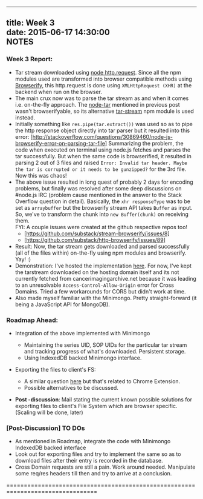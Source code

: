 -------------------------
title: Week 3  
date: 2015-06-17 14:30:00  
NOTES  
-------------------------

### Week 3 Report:
  - Tar stream downloaded using [node http.request](https://nodejs.org/api/http.html#http_http_request_options_callback).
  Since all the npm modules used are transformed into browser compatible methods
  using [Browserify](http://browserify.org/), this http.request is done using
  `XMLHttpRequest (XHR)` at the backend when run on the browser.
  - The main crux now was to parse the tar stream as and when it comes i.e.
  on-the-fly approach. The [node-tar](https://github.com/npm/node-tar) mentioned
  in previous post wasn't browserifyable, so its alternative [tar-stream](https://github.com/mafintosh/tar-stream)
  npm module is used instead.
  - Initially something like `res.pipe(tar.extract())` was used so as to pipe
  the http response object directly into tar parser but it resulted into this
  error: [http://stackoverflow.com/questions/30869460/node-js-browserify-error-on-parsing-tar-file]
  Summarizing the problem, the code when executed on terminal using node.js
  fetches and parses the tar successfully. But when the same code is
  browserified, it resulted in parsing 2 out of 3 files and raised `Error:
  Invalid tar header. Maybe the tar is corrupted or it needs to be gunzipped?`
  for the 3rd file. Now this was chaos!
  - The above issue resulted in long quest of probably 2 days for encoding
  problems, but finally was resolved after some deep discussions on #node.js IRC
  (problem cause mentioned in the answer to the Stack Overflow question in
  detail). Basically, the `xhr responseType` was to be set as `arraybuffer` but
  the browserify stream API takes `Buffer` as input. So, we've to transform the
  chunk into `new Buffer(chunk)` on receiving them.  
  FYI: A couple issues were created at the github respective repos too!
    - [https://github.com/substack/stream-browserify/issues/8]
    - [https://github.com/substack/http-browserify/issues/89]
  - Result: Now, the tar stream gets downloaded and parsed successfully (all of
  the files within) on-the-fly using npm modules and browserify. Yay! :)
  - Demonstration: I've hosted the implementation [here](http://researchweb.iiit.ac.in/~tejas.shah/gsoc15/browserBased/).
  For now, I've kept the tarstream downloaded on the hosting domain itself and
  its not currently fetched from cancerimagingarchive.net because it was leading
  to an unresolvable `Access-Control-Allow-Origin` error for Cross Domains.
  Tried a few workarounds for CORS but didn't work at time.
  - Also made myself familiar with the Minimongo. Pretty straight-forward (it
  being a JavaScript API for MongoDB).

### Roadmap Ahead:
  - Integration of the above implemented with Minimongo
    + Maintaining the series UID, SOP UIDs for the particular tar stream and
    tracking progress of what's downloaded. Persistent storage.
    + Using IndexedDB backed Minimongo interface.
  - Exporting the files to client's FS:
    + A similar question [here](http://stackoverflow.com/questions/19802032/how-can-a-chrome-extension-save-many-files-to-a-user-specified-directory)
    but that's related to Chrome Extension.
    + Possible alternatives to be discussed.  

  - **Post -discussion**: Mail stating the current known possible solutions for
  exporting files to client's File System which are browser specific. (Scaling
  will be done, later)

### [Post-Discussion] TO DOs
  - As mentioned in Roadmap, integrate the code with Minimongo IndexedDB backed
  interface
  - Look out for exporting files and try to implement the same so as to download
  files after their entry is recorded in the database.
  - Cross Domain requests are still a pain. Work around needed. Manipulate some
  req/res headers till then and try to arrive at a conclusion.

================================================================================
